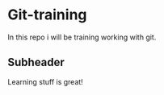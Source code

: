# Git-training
In this repo i will be training working with git.
## Subheader
Learning stuff is great!